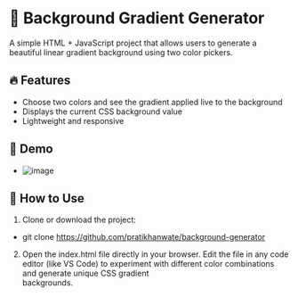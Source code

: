 # 🎨 Background Gradient Generator

A simple HTML + JavaScript project that allows users to generate a beautiful linear gradient background using two color pickers.

## 🔥 Features

- Choose two colors and see the gradient applied live to the background
- Displays the current CSS background value
- Lightweight and responsive

## 🧪 Demo
- ![image](https://github.com/user-attachments/assets/3f6fd6dc-2ba7-43e1-83d1-841f8108320b)


## 🚀 How to Use
1. Clone or download the project:
- git clone https://github.com/pratikhanwate/background-generator

2. Open the index.html file directly in your browser.
   Edit the file in any code editor (like VS Code) to experiment with different color combinations and generate unique CSS gradient   
   backgrounds.
